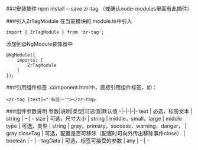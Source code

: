 ###安装插件
npm install --save zr-tag （或确认node-modules里面有此插件）

###引入ZrTagModule
在当前模块的.module.ts中引入

    import { ZrTagModule } from 'zr-tag';

添加到@NgModule装饰器中

    @NgModule({ 
        imports: [ 
            ZrTagModule 
        ] 
    });

###引用组件标签
.component.html中，直接引用组件标签，如：

    <zr-tag [text]="'标签一'"></zr-tag>

###组件参数说明
参数|说明|类型|可选值|默认值
-|-|-|-|-
text | 必选，标签文本 | string | - | -
size | 可选，尺寸大小 | string | middle，small，large | middle
type | 可选，类型 | string | gray，primary，success，warning，danger， | gray
closeTag | 可选，配置是否可移除（配置时可向外传出移除事件close） | boolean | - | -
tagData | 可选，标签可接受的参数 | any | - | -
